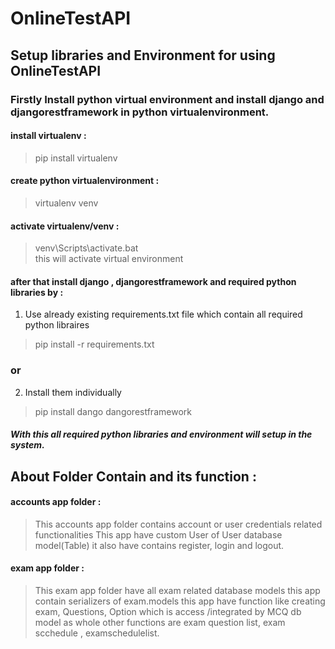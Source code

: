 # OnlineTestAPI
## Setup libraries and Environment for using OnlineTestAPI 
### Firstly Install python virtual environment and install django and djangorestframework in python virtualenvironment.
#### install virtualenv :
> pip install virtualenv
#### create python virtualenvironment :
>  virtualenv venv
#### activate virtualenv/venv :
>  venv\Scripts\activate.bat <br> this will activate virtual environment
#### after that install django , djangorestframework and required python libraries by :
1. Use already existing requirements.txt file which contain all required python libraires
> pip install -r requirements.txt
### or 
2. Install them individually
> pip install dango dangorestframework
##### With this all required python libraries and environment will setup in the system.
## About Folder Contain and its function :
#### accounts app folder : 
> This accounts app folder contains account or user credentials related functionalities 
> This app have custom User of User database model(Table)
> it also have contains register, login and logout.
#### exam app folder :
> This exam app folder have all exam related database models
> this app contain serializers of exam.models 
> this app have function like creating exam, Questions, Option which is access /integrated by MCQ db model as whole
> other functions are exam question list, exam scchedule ,  examschedulelist.
